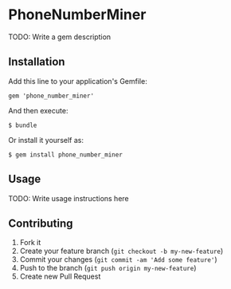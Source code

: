 # PhoneNumberMiner

TODO: Write a gem description

## Installation

Add this line to your application's Gemfile:

    gem 'phone_number_miner'

And then execute:

    $ bundle

Or install it yourself as:

    $ gem install phone_number_miner

## Usage

TODO: Write usage instructions here

## Contributing

1. Fork it
2. Create your feature branch (`git checkout -b my-new-feature`)
3. Commit your changes (`git commit -am 'Add some feature'`)
4. Push to the branch (`git push origin my-new-feature`)
5. Create new Pull Request
